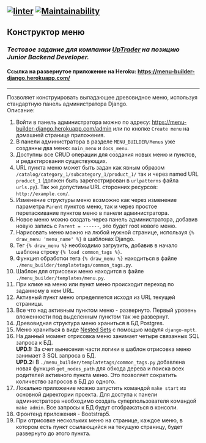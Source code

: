 [![linter](https://github.com/Morozov33/test_task_by_django/actions/workflows/linter.yml/badge.svg)](https://github.com/Morozov33/test_task_by_django/actions/workflows/linter.yml)
[![Maintainability](https://api.codeclimate.com/v1/badges/07b5d943839061b39930/maintainability)](https://codeclimate.com/github/Morozov33/test_task_by_django/maintainability)
---
## Конструктор меню  
### *Тестовое задание для компании [UpTrader](https://uptrader.io/en/) на позицию Junior Backend Developer.*  
#### Ссылка на развернутое приложение на Heroku: https://menu-builder-django.herokuapp.com/  
---
Позволяет конструировать выпадающее древовидное меню, используя стандартную панель администратора Django.  
Описание:
1. Войти в панель администратора можно по адресу: https://menu-builder-django.herokuapp.com/admin или по кнопке `Create menu` на домашней странице приложения.
2. В панели администратора в разделе `MENU_BUILDER/Menus` уже созданны два меню: `main_menu` и `docs_menu`.
3. Доступны все CRUD операции для создания новых меню и пунктов, и редактирования существующих.
4. URL пункта меню может быть задан как явным образом `/catalog/category_1/subcategory_1/product_1/` так и через named URL `product_1` (должен быть зарегестрирован в `urlpatterns` файла `urls.py`). Так же допустимы URL сторонних ресурсов: `http://example.com/`.
5. Изменение структуры меню возможно как через изменение параметра `Parent` пунктов меню, так и через простое перетаскивание пунктов меню в панели администратора.
6. Новое меню можно создать через панель администратора, добавив новую запись с `Parent = ------`, это будет root нового меню.
7. Нарисовать меню можно на любой нужной странице, используя `{% draw_menu 'menu_name' %}` в шаблонах Django.
8. Тег `{% draw_menu %}` необходимо загрузить, добавив в начало шаблона строку `{% load common_tags %}`.
9. Функция обработки тега `{% draw_menu %}` находиться в файле `./menu_builder/templatetags/common_tags.py`.
10. Шаблон для отрисовки меню находится в файле `./menu_builder/templates/menu.py`.
11. При клике на меню или пункт меню происходит переход по заданному в нем URL.
12. Активный пункт меню определяется исходя из URL текущей страницы.
13. Все что над активным пунктом меню - развернуто. Первый уровень вложенности под выделенным пунктом так же развернут.
14. Древовидная структура меню храниться в БД Postgres.
15. Меню храниться в виде [Nested Sets](https://postgres.men/database/postgresql/nested-sets-introduction/) с помощью модуля `django-mptt`.
16. На данный момент отрисовка меню занимает четыре связанных SQL запроса к БД.  
**UPD.1:** За счет вынесения части логики в шаблон отрисовка меню занимает 3 SQL запроса в БД.  
**UPD.2:** В `./menu_builder/templatetags/common_tags.py` добавлена новая функция `get_nodes_path` для обхода дерева и поиска всех родителей активного пункта меню. Это позволяет сократить количество запросов в БД до одного.
17. Локально приложение можно запустить командой `make start` из основной директории проекта. Для доступа к панели администратора необходимо создать суперпользователя командой `make admin`. Все запросы к БД будут отображаться в консоли.
18. Фронтенд приложения - Bootstrap5.
19. При отрисовке нескольких меню на странице, каждое меню, в котором есть пункт ссылающийся на текущую страницу, будет развернуто до этого пункта.
